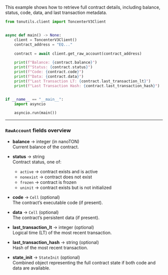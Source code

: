 This example shows how to retrieve full contract details, including balance, status, code, data, and last transaction metadata.

```python
from tonutils.client import ToncenterV3Client


async def main() -> None:
    client = ToncenterV3Client()
    contract_address = "EQ..."

    contract = await client.get_raw_account(contract_address)

    print(f"Balance: {contract.balance}")
    print(f"Status: {contract.status}")
    print(f"Code: {contract.code}")
    print(f"Data: {contract.data}")
    print(f"Last Transaction LT: {contract.last_transaction_lt}")
    print(f"Last Transaction Hash: {contract.last_transaction_hash}")


if __name__ == "__main__":
    import asyncio

    asyncio.run(main())
```

---

### `RawAccount` fields overview

- **balance** → integer (in nanoTON)  
  Current balance of the contract.

- **status** → string  
  Contract status, one of:
    - `active` → contract exists and is active
    - `nonexist` → contract does not exist
    - `frozen` → contract is frozen
    - `uninit` → contract exists but is not initialized

- **code** → `Cell` (optional)  
  The contract’s executable code (if present).

- **data** → `Cell` (optional)  
  The contract’s persistent data (if present).

- **last_transaction_lt** → integer (optional)  
  Logical time (LT) of the most recent transaction.

- **last_transaction_hash** → string (optional)  
  Hash of the most recent transaction.

- **state_init** → `StateInit` (optional)  
  Combined object representing the full contract state if both code and data are available.
